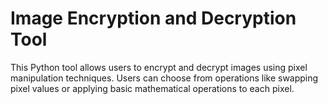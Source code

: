 # Image Encryption and Decryption Tool
This Python tool allows users to encrypt and decrypt images using pixel manipulation techniques. Users can choose from operations like swapping pixel values or applying basic mathematical operations to each pixel. 
